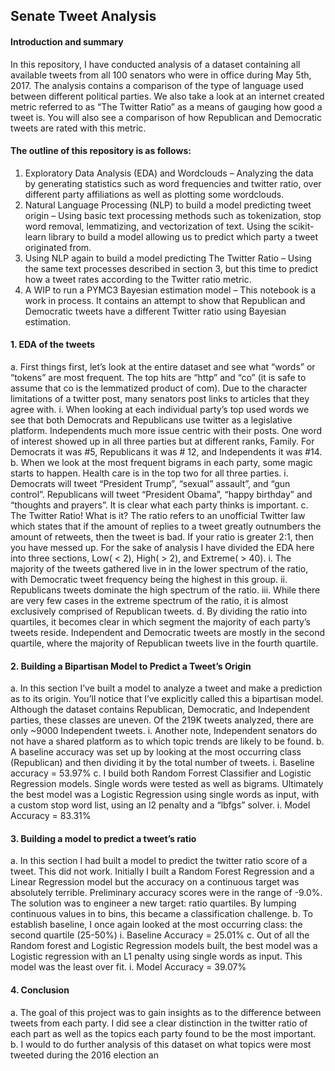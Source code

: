 ## Senate Tweet Analysis

#### Introduction and summary
In this repository, I have conducted analysis of a dataset containing all available tweets from all 100 senators who were in office during May 5th, 2017. The analysis contains a comparison of the type of language used between different political parties. We also take a look at an internet created metric referred to as “The Twitter Ratio” as a means of gauging how good a tweet is. You will also see a comparison of how Republican and Democratic tweets are rated with this metric.

#### The outline of this repository is as follows:
1.	Exploratory Data Analysis (EDA) and Wordclouds – Analyzing the data by generating statistics such as word frequencies and twitter ratio, over different party affiliations as well as plotting some wordclouds.
2.	Natural Language Processing (NLP) to build a model predicting tweet origin – Using basic text processing methods such as tokenization, stop word removal, lemmatizing, and vectorization of text. Using the scikit-learn library to build a model allowing us to predict which party a tweet originated from.
3.	Using NLP again to build a model predicting The Twitter Ratio – Using the same text  processes described in section 3, but this time to predict how a tweet rates according to the Twitter ratio metric.
4.	A WIP to run a PYMC3 Bayesian estimation model – This notebook is a work in process. It contains an attempt to show that Republican and Democratic tweets have a different Twitter ratio using Bayesian estimation.

#### 1.	EDA of the tweets
a.	 First things first, let’s look at the entire dataset and see what “words” or “tokens” are most frequent. The top hits are “http” and “co” (it is safe to assume that co is the lemmatized product of com). Due to the character limitations of a twitter post, many senators post links to articles that they agree with. 
i.	When looking at each individual party’s top used words we see that both Democrats and Republicans use twitter as a legislative platform. Independents much more issue centric with their posts. One word of interest showed up in all three parties but at different ranks, Family. For Democrats it was #5, Republicans it was # 12, and Independents it was #14.
b.	When we look at the most frequent bigrams in each party, some magic starts to happen. Health care is in the top two for all three parties. 
i.	Democrats will tweet “President Trump”, “sexual” assault”, and “gun control”. Republicans will tweet “President Obama”, “happy birthday” and “thoughts and prayers”. It is clear what each party thinks is important.
c.	The Twitter Ratio! What is it? The ratio refers to an unofficial Twitter law which states that if the amount of replies to a tweet greatly outnumbers the amount of retweets, then the tweet is bad. If your ratio is greater 2:1, then you have messed up. For the sake of analysis I have divided the EDA here into three sections, Low( < 2), High( > 2), and Extreme( > 40).
i.	The majority of the tweets gathered live in in the lower spectrum of the ratio,  with Democratic tweet frequency being the highest in this group.
ii.	Republicans tweets dominate the high spectrum of the ratio.
iii.	While there are very few cases in the extreme spectrum of the ratio, it is almost exclusively comprised of Republican tweets.
d.	By dividing the ratio into quartiles, it becomes clear in which segment the majority of each party’s tweets reside. Independent and Democratic tweets are mostly in the second quartile, where  the majority of Republican tweets live in the fourth quartile.



#### 2.	Building a Bipartisan Model to Predict a Tweet’s Origin
a.	In this section I’ve built a model to analyze a tweet and make a prediction as to its origin. You’ll notice that I’ve explicitly called this a bipartisan model. Although the dataset contains Republican, Democratic, and Independent parties, these classes are uneven. Of the 219K tweets analyzed, there are only ~9000 Independent tweets. 
i.	Another note, Independent senators do not have a shared platform as to which topic trends are likely to be found. 
b.	A baseline accuracy was set up by looking at the most occurring class (Republican) and then dividing it by the total number of tweets.
i.	Baseline accuracy = 53.97%
c.	I build both Random Forrest Classifier and Logistic Regression models. Single words were tested as well as bigrams. Ultimately the best model was a Logistic Regression using single words as input, with a custom stop word list, using an l2 penalty and a “lbfgs” solver.
i.	Model Accuracy = 83.31%

#### 3.	Building a model to predict a tweet’s ratio
a.	In this section I had built a model to predict the twitter ratio score of a tweet. This did not work. Initially I built a Random Forest Regression and a Linear Regression  model but the accuracy on a continuous target was absolutely terrible. Preliminary accuracy scores were in the range of -9.0%. The solution was to engineer a new target: ratio quartiles. By lumping continuous values in to bins, this became a classification challenge. 
b.	To establish baseline, I once again looked at the most occurring class: the second quartile (25-50%)
i.	Baseline Accuracy = 25.01%
c.	Out of all the Random forest and Logistic Regression models built, the best model was a Logistic regression with an L1 penalty using single words as input. This model was the least over fit.
i.	Model Accuracy = 39.07%

#### 4.	Conclusion
a.	The goal of this project was to gain insights as to the difference between tweets from each party. I did see a clear distinction in the twitter ratio of each part as well as the topics each party found to be the most important.
b.	I would to do further analysis of this dataset on what topics were most tweeted during the 2016 election an
